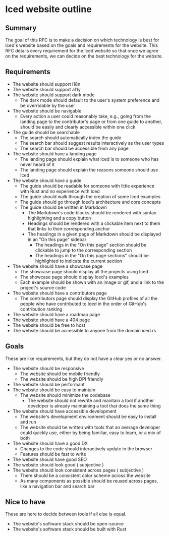 # Iced website outline

## Summary

The goal of this RFC is to make a decision on which technology is best for Iced's website based on the goals and requirements for the website. This RFC details every requirement for the Iced website so that once we agree on the requirements, we can decide on the best technology for the website.

## Requirements

- The website should support i18n
- The website should support a11y
- The website should support dark mode
  - The dark mode should default to the user's system preference and be overridable by the user
- The website should be navigable
  - Every action a user could reasonably take, e.g., going from the landing page to the contributor's page or from one guide to another, should be easily and clearly accessible within one click
- The guide should be searchable
  - The search should automatically index the guide
  - The search bar should suggest results interactively as the user types
  - The search bar should be accessible from any page
- The website should have a landing page
  - The landing page should explain what Iced is to someone who has never heard of it
  - The landing page should explain the reasons someone should use Iced
- The website should have a guide
  - The guide should be readable for someone with little experience with Rust and no experience with Iced
  - The guide should walk through the creation of some Iced examples
  - The guide should go through Iced's architecture and core concepts
  - The guide should be written in Markdown
    - The Markdown's code blocks should be rendered with syntax highlighting and a copy button
    - Headings should be rendered with a clickable item next to them that links to their corresponding anchor
    - The headings in a given page of Markdown should be displayed in an "On this page" sidebar
      - The headings in the "On this page" section should be clickable to jump to the corresponding section
      - The headings in the "On this page sections" should be highlighted to indicate the current section
- The website should have a showcase page
  - The showcase page should display all the projects using Iced
  - The showcase page should display Iced's examples
  - Each example should be shown with an image or gif, and a link to the project's source code
- The website should have a contributors page
  - The contributors page should display the GitHub profiles of all the people who have contributed to Iced in the order of GitHub's contribution ranking
- The website should have a roadmap page
- The website should have a 404 page
- The website should be free to host
- The website should be accessible to anyone from the domain iced.rs

## Goals

These are like requirements, but they do not have a clear yes or no answer.

- The website should be responsive
  - The website should be mobile friendly
  - The website should be high DPI friendly
- The website should be performant
- The website should be easy to maintain
  - The website should minimize the codebase
    - The website should not rewrite and maintain a tool if another developer is already maintaining a tool that does the same thing
- The website should have accessible development
  - The website's development environment should be easy to install and run
  - The website should be written with tools that an average developer could quickly use, either by being familiar, easy to learn, or a mix of both
- The website should have a good DX
  - Changes to the code should interactively update in the browser
  - Features should be fast to write
- The website should have good SEO
- The website should look good ( subjective )
- The website should look consistent across pages ( subjective )
  - There should be a consistent color scheme across the website
  - As many components as possible should be reused across pages, like a navigation bar and search bar

## Nice to have

These are here to decide between tools if all else is equal.

- The website's software stack should be open-source
- The website's software stack should be built with Rust
